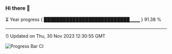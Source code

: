 ### Hi there 👋

⏳ Year progress { ███████████████████████████▁▁▁ } 91.38 %

---

⏰ Updated on Thu, 30 Nov 2023 12:30:55 GMT

![Progress Bar CI](https://github.com/liununu/liununu/workflows/Progress%20Bar%20CI/badge.svg)
